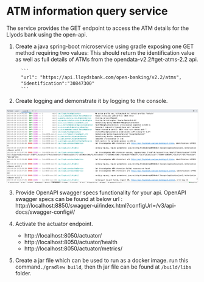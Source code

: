 # ATM information query service

The service provides the GET endpoint to access the ATM details for the Llyods bank using the open-api.

1. Create a java spring-boot microservice using gradle exposing one GET method requiring two values: This should return the identification value as well as full details of ATMs from the opendata-v2.2#get-atms-2.2 api.

         ``` 
         "url": "https://api.lloydsbank.com/open-banking/v2.2/atms",
         "identification":"30847300"
         ```

       

2. Create logging and demonstrate it by logging to the console.

![presenting logs on console](lloyds_tech_test_img_1.png)

3. Provide OpenAPI swagger specs functionality for your api.
    OpenAPI swagger specs can be found at below url : http://localhost:8850/swagger-ui/index.html?configUrl=/v3/api-docs/swagger-config#/

4. Activate the actuator endpoint.
    * http://localhost:8050/actuator/
    * http://localhost:8050/actuator/health
    * http://localhost:8050/actuator/metrics/

5. Create a jar file which can be used to run as a docker image.
    run this command```./gradlew build```, then th jar file can be found at `/build/libs` folder.

